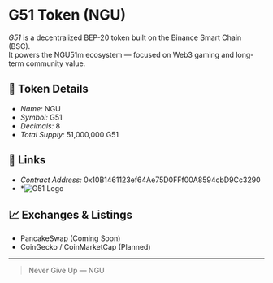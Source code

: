 # G51 Token (NGU)

*G51* is a decentralized BEP-20 token built on the Binance Smart Chain (BSC).  
It powers the NGU51m ecosystem — focused on Web3 gaming and long-term community value.

## 🔢 Token Details
- *Name:* NGU
- *Symbol:* G51
- *Decimals:* 8
- *Total Supply:* 51,000,000 G51

## 🔗 Links
- *Contract Address:* 0x10B1461123ef64Ae75D0FFf00A8594cbD9Cc3290
- *![G51 Logo](https://raw.githubusercontent.com/NGUak47/G51-TOKEN-INFO/main/NGU_G51_Logo_200x200.png)

## 📈 Exchanges & Listings
- PancakeSwap (Coming Soon)
- CoinGecko / CoinMarketCap (Planned)

---

> Never Give Up — NGU
